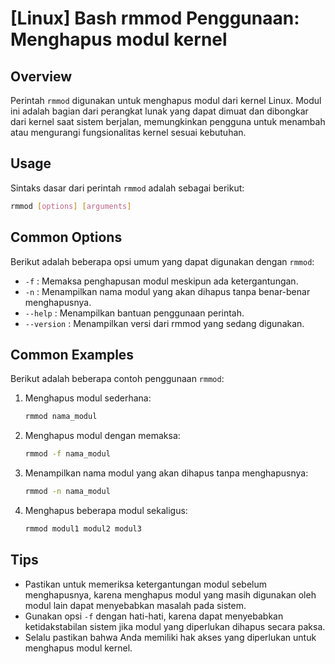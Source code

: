 # [Linux] Bash rmmod Penggunaan: Menghapus modul kernel

## Overview
Perintah `rmmod` digunakan untuk menghapus modul dari kernel Linux. Modul ini adalah bagian dari perangkat lunak yang dapat dimuat dan dibongkar dari kernel saat sistem berjalan, memungkinkan pengguna untuk menambah atau mengurangi fungsionalitas kernel sesuai kebutuhan.

## Usage
Sintaks dasar dari perintah `rmmod` adalah sebagai berikut:

```bash
rmmod [options] [arguments]
```

## Common Options
Berikut adalah beberapa opsi umum yang dapat digunakan dengan `rmmod`:

- `-f` : Memaksa penghapusan modul meskipun ada ketergantungan.
- `-n` : Menampilkan nama modul yang akan dihapus tanpa benar-benar menghapusnya.
- `--help` : Menampilkan bantuan penggunaan perintah.
- `--version` : Menampilkan versi dari rmmod yang sedang digunakan.

## Common Examples
Berikut adalah beberapa contoh penggunaan `rmmod`:

1. Menghapus modul sederhana:
   ```bash
   rmmod nama_modul
   ```

2. Menghapus modul dengan memaksa:
   ```bash
   rmmod -f nama_modul
   ```

3. Menampilkan nama modul yang akan dihapus tanpa menghapusnya:
   ```bash
   rmmod -n nama_modul
   ```

4. Menghapus beberapa modul sekaligus:
   ```bash
   rmmod modul1 modul2 modul3
   ```

## Tips
- Pastikan untuk memeriksa ketergantungan modul sebelum menghapusnya, karena menghapus modul yang masih digunakan oleh modul lain dapat menyebabkan masalah pada sistem.
- Gunakan opsi `-f` dengan hati-hati, karena dapat menyebabkan ketidakstabilan sistem jika modul yang diperlukan dihapus secara paksa.
- Selalu pastikan bahwa Anda memiliki hak akses yang diperlukan untuk menghapus modul kernel.